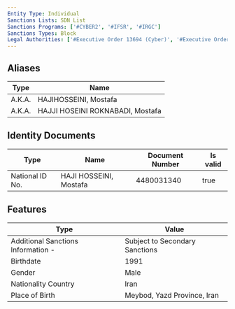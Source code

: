 ```yaml
---
Entity Type: Individual
Sanctions Lists: SDN List
Sanctions Programs: ['#CYBER2', '#IFSR', '#IRGC']
Sanctions Types: Block
Legal Authorities: ['#Executive Order 13694 (Cyber)', '#Executive Order 13757 (Cyber)']
---
```


## Aliases
| Type  | Name      | 
|-------|-----------|
| A.K.A. | HAJIHOSSEINI, Mostafa |
| A.K.A. | HAJJI HOSEINI ROKNABADI, Mostafa |

## Identity Documents
| Type  | Name      | Document Number | Is valid |
|-------|-----------|-----------------|----------|
| National ID No. | HAJI HOSSEINI, Mostafa | 4480031340 | true |

## Features
| Type  | Value      |
|-------|------------|
| Additional Sanctions Information - | Subject to Secondary Sanctions |
| Birthdate | 1991 |
| Gender | Male |
| Nationality Country | Iran |
| Place of Birth | Meybod, Yazd Province, Iran |
